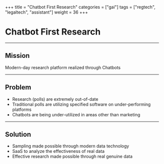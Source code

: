 +++
title = "Chatbot First Research"
categories = ["gai"]
tags = ["regtech", "legaltech", "assistant"]
weight = 36
+++

# Chatbot First Research

---

## Mission

Modern-day research platform realized through Chatbots

---

## Problem

- Research (polls) are extremely out-of-date
- Traditional polls are utilizing specified software on under-performing platforms
- Chatbots are being under-utilized in areas other than marketing

---

## Solution

- Sampling made possible through modern data technology
- SaaS to analyze the effectiveness of real data
- Effective research made possible through real genuine data
